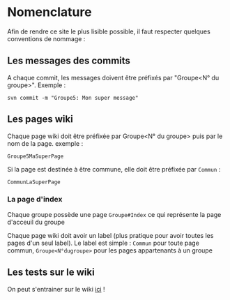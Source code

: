 # Nomenclature #

Afin de rendre ce site le plus lisible possible, il faut respecter quelques conventions de nommage :

## Les messages des commits ##
A chaque commit, les messages doivent être préfixés par "Groupe<N° du groupe>". Exemple :
```
svn commit -m "Groupe5: Mon super message"
```

## Les pages wiki ##
Chaque page wiki doit être préfixée par Groupe<N° du groupe> puis par le nom de la page. exemple :
```
Groupe5MaSuperPage
```

Si la page est destinée à être commune, elle doit être préfixée par `Commun` :
```
CommunLaSuperPage
```

### La page d'index ###
Chaque groupe possède une page `Groupe#Index` ce qui représente la page d'acceuil du groupe

Chaque page wiki doit avoir un label (plus pratique pour avoir toutes les pages d'un seul label). Le label est simple : `Commun` pour toute page commun, `Groupe<N°dugroupe>` pour les pages appartenants à un groupe

## Les tests sur le wiki ##
On peut s'entrainer sur le wiki [ici](CommunBacASable.md) !